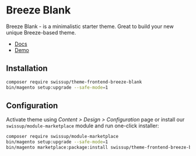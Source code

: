 # Breeze Blank

Breeze Blank - is a minimalistic starter theme. Great to build your new unique
Breeze-based theme.

 - [Docs](https://breezefront.com/about)
 - [Demo](https://breeze.swissupdemo.com/breeze_blank/)

## Installation

```bash
composer require swissup/theme-frontend-breeze-blank
bin/magento setup:upgrade --safe-mode=1
```

## Configuration

Activate theme using _Content > Design > Configuration_ page or install
our `swissup/module-marketplace` module and run one-click installer:

```bash
composer require swissup/module-marketplace
bin/magento setup:upgrade --safe-mode=1
bin/magento marketplace:package:install swissup/theme-frontend-breeze-blank
```
